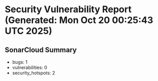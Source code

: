 # Security Vulnerability Report (Generated: Mon Oct 20 00:25:43 UTC 2025)


## SonarCloud Summary
* bugs: 1
* vulnerabilities: 0
* security_hotspots: 2

